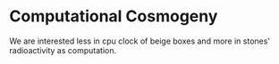 Computational Cosmogeny
=======================

We are interested less in cpu clock of beige boxes and more in stones' radioactivity as computation.
